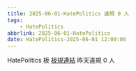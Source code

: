 ```yaml
---
title: 2025-06-01-HatePolitics 違規 0 人
tags:
    - HatePolitics
abbrlink: 2025-06-01-HatePolitics
date: HatePolitics-2025-06-01 12:00:00
---
```

HatePolitics 板 [板規連結](https://www.ptt.cc/bbs/HatePolitics/M.1617115262.A.D60.html)
昨天違規 0 人
